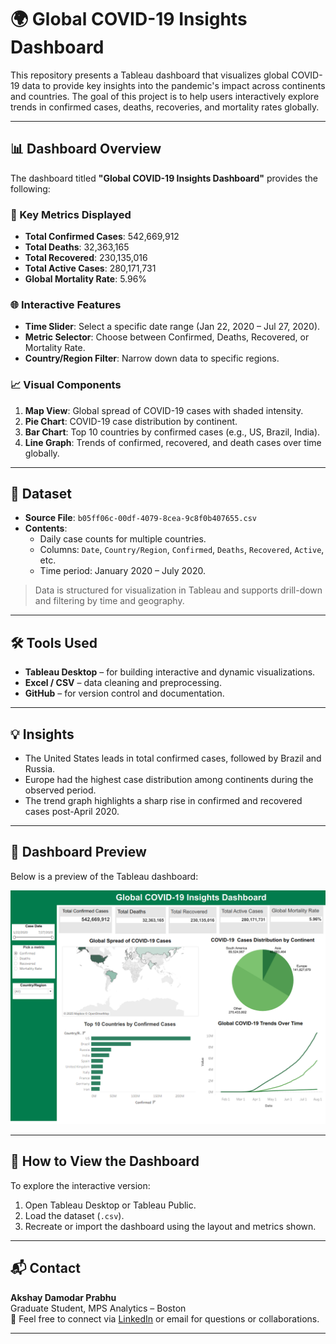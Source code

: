 # 🌍 Global COVID-19 Insights Dashboard

This repository presents a Tableau dashboard that visualizes global COVID-19 data to provide key insights into the pandemic's impact across continents and countries. The goal of this project is to help users interactively explore trends in confirmed cases, deaths, recoveries, and mortality rates globally.

---

## 📊 Dashboard Overview

The dashboard titled **"Global COVID-19 Insights Dashboard"** provides the following:

### 📌 Key Metrics Displayed
- **Total Confirmed Cases**: 542,669,912  
- **Total Deaths**: 32,363,165  
- **Total Recovered**: 230,135,016  
- **Total Active Cases**: 280,171,731  
- **Global Mortality Rate**: 5.96%

### 🌐 Interactive Features
- **Time Slider**: Select a specific date range (Jan 22, 2020 – Jul 27, 2020).
- **Metric Selector**: Choose between Confirmed, Deaths, Recovered, or Mortality Rate.
- **Country/Region Filter**: Narrow down data to specific regions.

### 📈 Visual Components
1. **Map View**: Global spread of COVID-19 cases with shaded intensity.
2. **Pie Chart**: COVID-19 case distribution by continent.
3. **Bar Chart**: Top 10 countries by confirmed cases (e.g., US, Brazil, India).
4. **Line Graph**: Trends of confirmed, recovered, and death cases over time globally.

---

## 📁 Dataset

- **Source File**: `b05ff06c-00df-4079-8cea-9c8f0b407655.csv`
- **Contents**:
  - Daily case counts for multiple countries.
  - Columns: `Date`, `Country/Region`, `Confirmed`, `Deaths`, `Recovered`, `Active`, etc.
  - Time period: January 2020 – July 2020.

> Data is structured for visualization in Tableau and supports drill-down and filtering by time and geography.

---

## 🛠 Tools Used

- **Tableau Desktop** – for building interactive and dynamic visualizations.
- **Excel / CSV** – data cleaning and preprocessing.
- **GitHub** – for version control and documentation.

---

## 💡 Insights

- The United States leads in total confirmed cases, followed by Brazil and Russia.
- Europe had the highest case distribution among continents during the observed period.
- The trend graph highlights a sharp rise in confirmed and recovered cases post-April 2020.

---

## 📸 Dashboard Preview

Below is a preview of the Tableau dashboard:

![Dashboard Screenshot](Covid19_SS.png)

---

## 📌 How to View the Dashboard

To explore the interactive version:

1. Open Tableau Desktop or Tableau Public.
2. Load the dataset (`.csv`).
3. Recreate or import the dashboard using the layout and metrics shown.

---

## 📬 Contact

**Akshay Damodar Prabhu**  
Graduate Student, MPS Analytics – Boston  
📧 Feel free to connect via [LinkedIn](https://www.linkedin.com) or email for questions or collaborations.

---
